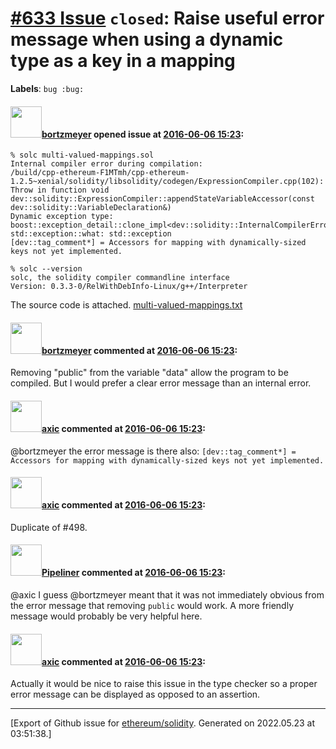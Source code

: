 # [\#633 Issue](https://github.com/ethereum/solidity/issues/633) `closed`: Raise useful error message when using a dynamic type as a key in a mapping
**Labels**: `bug :bug:`


#### <img src="https://avatars.githubusercontent.com/u/103188?v=4" width="50">[bortzmeyer](https://github.com/bortzmeyer) opened issue at [2016-06-06 15:23](https://github.com/ethereum/solidity/issues/633):

```
% solc multi-valued-mappings.sol   
Internal compiler error during compilation:
/build/cpp-ethereum-F1MTmh/cpp-ethereum-1.2.5~xenial/solidity/libsolidity/codegen/ExpressionCompiler.cpp(102): Throw in function void dev::solidity::ExpressionCompiler::appendStateVariableAccessor(const dev::solidity::VariableDeclaration&)
Dynamic exception type: boost::exception_detail::clone_impl<dev::solidity::InternalCompilerError>
std::exception::what: std::exception
[dev::tag_comment*] = Accessors for mapping with dynamically-sized keys not yet implemented.

% solc --version
solc, the solidity compiler commandline interface
Version: 0.3.3-0/RelWithDebInfo-Linux/g++/Interpreter
```

The source code is attached.
[multi-valued-mappings.txt](https://github.com/ethereum/solidity/files/300712/multi-valued-mappings.txt)


#### <img src="https://avatars.githubusercontent.com/u/103188?v=4" width="50">[bortzmeyer](https://github.com/bortzmeyer) commented at [2016-06-06 15:23](https://github.com/ethereum/solidity/issues/633#issuecomment-223993671):

Removing "public" from the variable "data" allow the program to be compiled. But I would prefer a clear error message than an internal error.

#### <img src="https://avatars.githubusercontent.com/u/20340?v=4" width="50">[axic](https://github.com/axic) commented at [2016-06-06 15:23](https://github.com/ethereum/solidity/issues/633#issuecomment-237047473):

@bortzmeyer the error message is there also:
`[dev::tag_comment*] = Accessors for mapping with dynamically-sized keys not yet implemented.`

#### <img src="https://avatars.githubusercontent.com/u/20340?v=4" width="50">[axic](https://github.com/axic) commented at [2016-06-06 15:23](https://github.com/ethereum/solidity/issues/633#issuecomment-277124241):

Duplicate of #498.

#### <img src="https://avatars.githubusercontent.com/u/598225?u=03fdf01a0494435ca30c37d288ea756ff85e40b7&v=4" width="50">[Pipeliner](https://github.com/Pipeliner) commented at [2016-06-06 15:23](https://github.com/ethereum/solidity/issues/633#issuecomment-367513590):

@axic I guess @bortzmeyer meant that it was not immediately obvious from the error message that removing `public` would work. A more friendly message would probably be very helpful here.

#### <img src="https://avatars.githubusercontent.com/u/20340?v=4" width="50">[axic](https://github.com/axic) commented at [2016-06-06 15:23](https://github.com/ethereum/solidity/issues/633#issuecomment-367514474):

Actually it would be nice to raise this issue in the type checker so a proper error message can be displayed as opposed to an assertion.


-------------------------------------------------------------------------------



[Export of Github issue for [ethereum/solidity](https://github.com/ethereum/solidity). Generated on 2022.05.23 at 03:51:38.]
